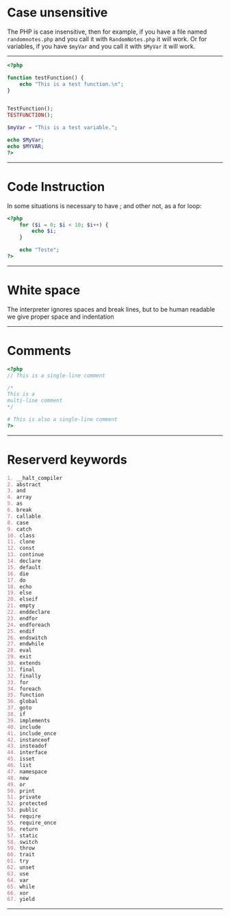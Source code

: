 # Case unsensitive

The PHP is case insensitive, then for example, if you have a file named `randomnotes.php` and you call it with `RandomNotes.php` it will work.
    Or for variables, if you have `$myVar` and you call it with `$MyVar` it will work.

---

```php
<?php

function testFunction() {
    echo "This is a test function.\n";
}


TestFunction();
TESTFUNCTION();

$myVar = "This is a test variable.";

echo $MyVar;
echo $MYVAR;
?>
```

---

# Code Instruction

In some situations is necessary to have ; and other not, as a for loop:

```php
<?php
    for ($i = 0; $i < 10; $i++) {
        echo $i;
    }

    echo "Teste";
?>
```

---

# White space

The interpreter ignores spaces and break lines, but to be human readable we give proper space
and indentation 

---

# Comments

```php
<?php
// This is a single-line comment

/*
This is a
multi-line comment
*/

# This is also a single-line comment
?>
```

---

# Reserverd keywords

```markdown
1. __halt_compiler
2. abstract
3. and
4. array
5. as
6. break
7. callable
8. case
9. catch
10. class
11. clone
12. const
13. continue
14. declare
15. default
16. die
17. do
18. echo
19. else
20. elseif
21. empty
22. enddeclare
23. endfor
24. endforeach
25. endif
26. endswitch
27. endwhile
28. eval
29. exit
30. extends
31. final
32. finally
33. for
34. foreach
35. function
36. global
37. goto
38. if
39. implements
40. include
41. include_once
42. instanceof
43. insteadof
44. interface
45. isset
46. list
47. namespace
48. new
49. or
50. print
51. private
52. protected
53. public
54. require
55. require_once
56. return
57. static
58. switch
59. throw
60. trait
61. try
62. unset
63. use
64. var
65. while
66. xor
67. yield
```

---